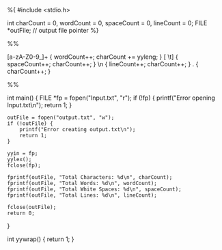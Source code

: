 %{
#include <stdio.h>

int charCount = 0, wordCount = 0, spaceCount = 0, lineCount = 0;
FILE *outFile; // output file pointer
%}

%%

[a-zA-Z0-9_]+   { wordCount++; charCount += yyleng; }
[ \t]           { spaceCount++; charCount++; }
\n              { lineCount++; charCount++; }
.               { charCount++; }

%%

int main() {
    FILE *fp = fopen("Input.txt", "r");
    if (!fp) {
        printf("Error opening Input.txt\n");
        return 1;
    }

    outFile = fopen("output.txt", "w");
    if (!outFile) {
        printf("Error creating output.txt\n");
        return 1;
    }

    yyin = fp;
    yylex();
    fclose(fp);

    fprintf(outFile, "Total Characters: %d\n", charCount);
    fprintf(outFile, "Total Words: %d\n", wordCount);
    fprintf(outFile, "Total White Spaces: %d\n", spaceCount);
    fprintf(outFile, "Total Lines: %d\n", lineCount);

    fclose(outFile);
    return 0;
}

int yywrap() {
    return 1;
}





